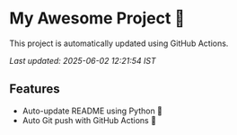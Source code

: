 # My Awesome Project 🚀

This project is automatically updated using GitHub Actions.

_Last updated: 2025-06-02 12:21:54 IST_

## Features
- Auto-update README using Python 🐍
- Auto Git push with GitHub Actions 🤖
